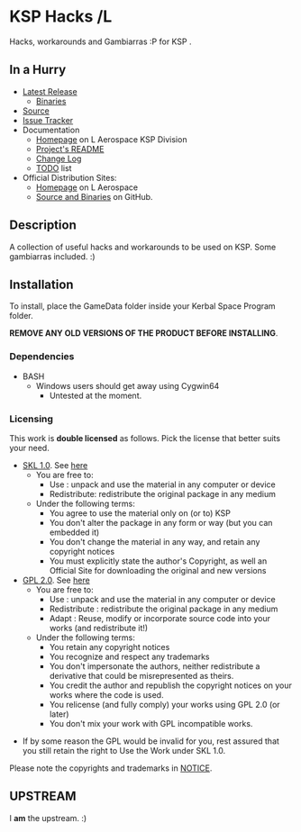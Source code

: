 # KSP Hacks /L

Hacks, workarounds and Gambiarras :P for KSP .

## In a Hurry

* [Latest Release](https://github.com/net-lisias-ksp/KSP-Hacks/releases)
    + [Binaries](https://github.com/net-lisias-ksp/KSP-Hacks/tree/Archive)
* [Source](https://github.com/net-lisias-ksp/KSP-Hacks)
* [Issue Tracker](https://github.com/net-lisias-ksp/KSP-Hacks/issues)
* Documentation	
	+ [Homepage](http://ksp.lisias.net/add-ons/KSP-Hacks) on L Aerospace KSP Division
	+ [Project's README](https://github.com/net-lisias-ksp/KSP-Hacks/blob/master/README.md)
	+ [Change Log](./CHANGE_LOG.md)
	+ [TODO](./TODO.md) list
* Official Distribution Sites:
	+ [Homepage](http://ksp.lisias.net/add-ons/KSP-Hacks) on L Aerospace
	+ [Source and Binaries](https://github.com/net-lisias-ksp/KSP-Hacks) on GitHub.


## Description

A collection of useful hacks and workarounds to be used on KSP. Some gambiarras included. :) 


## Installation

To install, place the GameData folder inside your Kerbal Space Program folder.

**REMOVE ANY OLD VERSIONS OF THE PRODUCT BEFORE INSTALLING**.

### Dependencies

* BASH
	+ Windows users should get away using Cygwin64
		- Untested at the moment. 		

### Licensing

This work is **double licensed** as follows. Pick the license that better suits your need.

+ [SKL 1.0](https://ksp.lisias.net/SKL-1_0.txt). See [here](./LICENSE.SKL-1_0)
	+ You are free to:
		- Use : unpack and use the material in any computer or device
		- Redistribute: redistribute the original package in any medium
	+ Under the following terms:
		- You agree to use the material only on (or to) KSP
		- You don't alter the package in any form or way (but you can embedded it)
		- You don't change the material in any way, and retain any copyright notices
		- You must explicitly state the author's Copyright, as well an Official Site for downloading the original and new versions
+ [GPL 2.0](https://www.gnu.org/licenses/gpl-2.0.txt). See [here](./LICENSE.GPL-2_0)
	+ You are free to:
		- Use : unpack and use the material in any computer or device
		- Redistribute : redistribute the original package in any medium
		- Adapt : Reuse, modify or incorporate source code into your works (and redistribute it!) 
	+ Under the following terms:
		- You retain any copyright notices
		- You recognize and respect any trademarks
		- You don't impersonate the authors, neither redistribute a derivative that could be misrepresented as theirs.
		- You credit the author and republish the copyright notices on your works where the code is used.
		- You relicense (and fully comply) your works using GPL 2.0 (or later)
		- You don't mix your work with GPL incompatible works.
* If by some reason the GPL would be invalid for you, rest assured that you still retain the right to Use the Work under SKL 1.0. 

Please note the copyrights and trademarks in [NOTICE](./NOTICE).


## UPSTREAM

I **am** the upstream. :)
